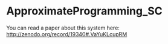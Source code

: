 # ApproximateProgramming_SC

You can read a paper about this system here: http://zenodo.org/record/19340#.VaYuKLcupRM
